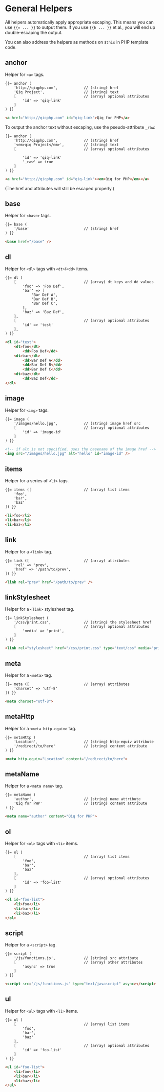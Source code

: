 # General Helpers

All helpers automatically apply appropriate escaping. This means you can use
`{{= ... }}` to output them. If you use `{{h ... }}` et al., you will end up
double-escaping the output.

You can also address the helpers as methods on `$this` in PHP template code.

## anchor

Helper for `<a>` tags.

```qiq
{{= anchor (
    'http://qiqphp.com',            // (string) href
    'Qiq Project',                  // (string) text
    [                               // (array) optional attributes
        'id' => 'qiq-link'
    ]
) }}
```

```html
<a href="http://qiqphp.com" id="qiq-link">Qiq for PHP</a>
```

To output the anchor text without escaping, use the pseudo-attribute `_raw`:

```qiq
{{= anchor (
    'http://qiqphp.com',            // (string) href
    '<em>qiq Project</em>',         // (string) text
    [                               // (array) optional attributes

        'id' => 'qiq-link'
        '_raw' => true
    ]
) }}
```

```html
<a href="http://qiqphp.com" id="qiq-link"><em>Qiq for PHP</em></a>
```

(The href and attributes will still be escaped properly.)

## base

Helper for `<base>` tags.

```qiq
{{= base (
    '/base'                         // (string) href
) }}
```

```html
<base href="/base" />
```

## dl

Helper for `<dl>` tags with `<dt>`/`<dd>` items.

```qiq
{{= dl (
    [                               // (array) dt keys and dd values
        'foo' => 'Foo Def',
        'bar' => [
            'Bar Def A',
            'Bar Def B',
            'Bar Def C',
        ],
        'baz' => 'Baz Def',
    ],
    [                               // (array) optional attributes
        'id' => 'test'
    ],
) }}
```

```html
<dl id="test">
    <dt>foo</dt>
        <dd>Foo Def</dd>
    <dt>bar</dt>
        <dd>Bar Def A</dd>
        <dd>Bar Def B</dd>
        <dd>Bar Def C</dd>
    <dt>baz</dt>
        <dd>Baz Def</dd>
</dl>
```

## image

Helper for `<img>` tags.

```qiq
{{= image (
    '/images/hello.jpg',            // (string) image href src
    [                               // (array) optional attributes
        'id' => 'image-id'
    ]
) }}
```

```html
<!-- if alt is not specified, uses the basename of the image href -->
<img src="/images/hello.jpg" alt="hello" id="image-id" />
```

## items

Helper for a series of `<li>` tags.

```qiq
{{= items ([                        // (array) list items
    'foo',
    'bar',
    'baz'
]) }}
```

```html
<li>foo</li>
<li>bar</li>
<li>baz</li>
```

## link

Helper for a `<link>` tag.

```qiq
{{= link ([                         // (array) attributes
    'rel' => 'prev',
    'href' => '/path/to/prev',
]) }}
```

```html
<link rel="prev" href="/path/to/prev" />
```

## linkStylesheet

Helper for a `<link>` stylesheet tag.

```qiq
{{= linkStylesheet (
    '/css/print.css',               // (string) the stylesheet href
    [                               // (array) optional attributes
        'media' => 'print',
    ]
) }}
```

```html
<link rel="stylesheet" href="/css/print.css" type="text/css" media="print" />
```

## meta

Helper for a `<meta>` tag.

```qiq
{{= meta ([                         // (array) attributes
    'charset' => 'utf-8'
]) }}
```

```html
<meta charset="utf-8">
```

## metaHttp

Helper for a `<meta http-equiv>` tag.

```qiq
{{= metaHttp (
    'Location',                     // (string) http-equiv attribute
    '/redirect/to/here'             // (string) content attribute
) }}
```

```html
<meta http-equiv="Location" content="/redirect/to/here">
```

## metaName

Helper for a `<meta name>` tag.

```qiq
{{= metaName (
    'author',                       // (string) name attribute
    'Qiq for PHP'                   // (string) content attribute
) }}
```

```html
<meta name="author" content="Qiq for PHP">
```

## ol

Helper for `<ol>` tags with `<li>` items.

```qiq
{{= ol (
    [                               // (array) list items
        'foo',
        'bar',
        'baz'
    ],
    [                               // (array) optional attributes
        'id' => 'foo-list'
    ]
) }}
```

```html
<ol id="foo-list">
    <li>foo</li>
    <li>bar</li>
    <li>baz</li>
</ol>
```

## script

Helper for a `<script>` tag.

```qiq
{{= script (
    '/js/functions.js',             // (string) src attribute
    [                               // (array) other attributes
        'async' => true
    ]
) }}
```

```html
<script src="/js/functions.js" type="text/javascript" async></script>
```

## ul

Helper for `<ul>` tags with `<li>` items.

```qiq
{{= ul (
    [                               // (array) list items
        'foo',
        'bar',
        'baz'
    ],
    [                               // (array) optional attributes
        'id' => 'foo-list'
    ]
) }}
```

```html
<ul id="foo-list">
    <li>foo</li>
    <li>bar</li>
    <li>baz</li>
</ul>
```
